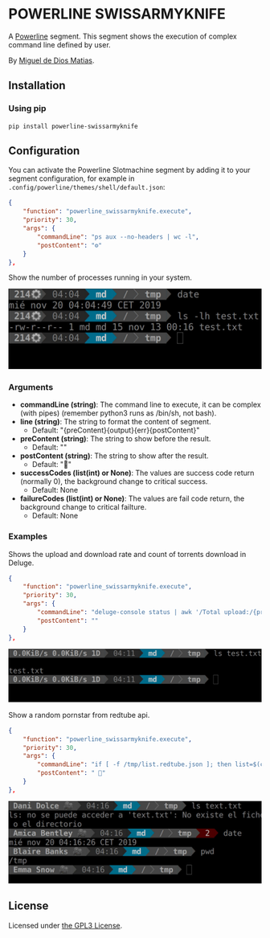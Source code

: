 # POWERLINE SWISSARMYKNIFE

A [Powerline](https://powerline.readthedocs.io/en/master/) segment. This segment shows the execution of complex command line defined by user.

By [Miguel de Dios Matias](https://github.com/mdtrooper).

## Installation

### Using pip

```
pip install powerline-swissarmyknife
```

## Configuration

You can activate the Powerline Slotmachine segment by adding it to your segment configuration,
for example in `.config/powerline/themes/shell/default.json`:

```json
{
    "function": "powerline_swissarmyknife.execute",
    "priority": 30,
    "args": {
        "commandLine": "ps aux --no-headers | wc -l",
        "postContent": "⚙️"
    }
},
```

Show the number of processes running in your system.

![screenshot number processes](https://raw.githubusercontent.com/mdtrooper/powerline_swissarmyknife/master/powerline_swissarmyknife_number_processes.jpg "screenshot number processes")

### Arguments
* **commandLine (string)**: The command line to execute, it can be complex (with pipes) (remember python3 runs as /bin/sh, not bash).
* **line (string)**: The string to format the content of segment.
  * Default: "{preContent}{output}{err}{postContent}"
* **preContent (string)**: The string to show before the result.
  * Default: ""
* **postContent (string)**: The string to show after the result.
  * Default: "🤖"
* **successCodes (list(int) or None)**: The values are success code return (normally 0), the background change to critical success.
  * Default: None
* **failureCodes (list(int) or None)**: The values are fail code return, the background change to critical failture. 
  * Default: None

### Examples

Shows the upload and download rate and count of torrents download in Deluge.

```json
{
    "function": "powerline_swissarmyknife.execute",
    "priority": 30,
    "args": {
        "commandLine": "deluge-console status | awk '/Total upload:/{print $3$4} /Total download:/{print $3$4} /Downloading:/{print $2\"D\"}' | tr '\n' ' '",
        "postContent": "️"
    }
},
```


![screenshot deluge](https://raw.githubusercontent.com/mdtrooper/powerline_swissarmyknife/master/powerline_deluge.jpg "screenshot deluge")

Show a random pornstar from redtube api.

```json
{
    "function": "powerline_swissarmyknife.execute",
    "priority": 30,
    "args": {
        "commandLine": "if [ -f /tmp/list.redtube.json ]; then list=$(cat /tmp/list.redtube.json); else list=$(curl 'https://api.redtube.com/?data=redtube.Stars.getStarList&output=json'); echo $list > /tmp/list.redtube.json; fi; list_length=$(echo $list | jq '.stars | length'); rand=$(echo 'ibase=16;' $(openssl rand -hex 4 | tr '[a-z]' '[A-Z]')  | bc); echo $list | jq \".stars[$(echo \\\"$rand % $list_length\\\" | bc)].star.star_name\" -r",
        "postContent": " 🎥"
    }
},
```

![screenshot pornstar](https://raw.githubusercontent.com/mdtrooper/powerline_swissarmyknife/master/powerline_pornstar.jpg "screenshot pornstar")

## License

Licensed under [the GPL3 License](https://github.com/mdtrooper/powerline_swissarmyknife/blob/master/LICENSE).